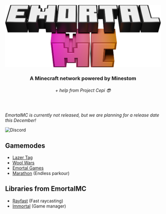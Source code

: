 <p align="center">
<img src="https://raw.githubusercontent.com/EmortalMC/.github/master/profile/emortalmclogo-3d-resized.png" width=600>
  
  <h3 align="center">A Minecraft network powered by Minestom</h3>
  <h6 align="center">+ help from Project Cepi 😎</h6>
</p>

&nbsp;

*EmortalMC is currently not released, but we are planning for a release date this December!*

![Discord](https://img.shields.io/discord/785283692054315010?color=ffc0c0&label=EmortalMC%20Discord&style=for-the-badge)

## Gamemodes
- [Lazer Tag](https://github.com/EmortalMC/LazerTag)
- [Wool Wars](https://github.com/EmortalMC/WoolWars)
- [Emortal Games](https://github.com/EmortalMC/EmortalGames)
- [Marathon](https://github.com/EmortalMC/Marathon) (Endless parkour)

## Libraries from EmortalMC
- [Rayfast](https://github.com/EmortalMC/Rayfast) (Fast raycasting)
- [Immortal](https://github.com/EmortalMC/Immortal) (Game manager)
